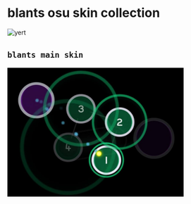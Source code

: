 blants osu skin collection
=
<img height="5%" src="https://a.ppy.sh/15588068?1718063618.jpeg" width="10%" title="blants profile picture" alt="yert"/>

## `blants main skin` 

<img href="https://github.com/blantz5/blants_skin_repository/blob/0a69a1cd2f00001cee683780906663499e3c0faf/skins/blantinglekito.osk" src="\images\blantinglekito.jpg" width="400"/>

